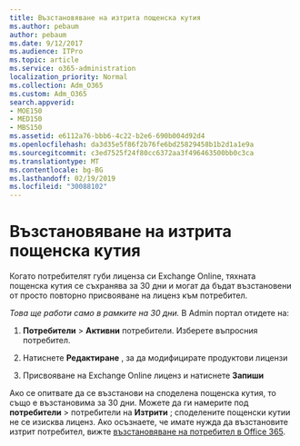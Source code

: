 ```yaml
---
title: Възстановяване на изтрита пощенска кутия
ms.author: pebaum
author: pebaum
ms.date: 9/12/2017
ms.audience: ITPro
ms.topic: article
ms.service: o365-administration
localization_priority: Normal
ms.collection: Adm_O365
ms.custom: Adm_O365
search.appverid:
- MOE150
- MED150
- MBS150
ms.assetid: e6112a76-bbb6-4c22-b2e6-690b004d92d4
ms.openlocfilehash: da3d35e5f86f2b76fe6bd25829458b1b2d1a1e9a
ms.sourcegitcommit: c3ed7525f24f80cc6372aa3f496463500bb0c3ca
ms.translationtype: MT
ms.contentlocale: bg-BG
ms.lasthandoff: 02/19/2019
ms.locfileid: "30088102"
---
```

# <a name="restore-a-deleted-mailbox"></a>Възстановяване на изтрита пощенска кутия

Когато потребителят губи лиценза си Exchange Online, тяхната пощенска кутия се съхранява за 30 дни и могат да бъдат възстановени от просто повторно присвояване на лиценз към потребител.
  
 *Това ще работи само в рамките на 30 дни.*  В Admin портал отидете на: 
  
1. **Потребители** \> **Активни** потребители. Изберете въпросния потребител. 
    
2. Натиснете **Редактиране** , за да модифицирате продуктови лицензи 
    
3. Присвояване на Exchange Online лиценз и натиснете **Запиши**
    
Ако се опитвате да се възстанови на споделена пощенска кутия, то също е възстановима за 30 дни. Можете да ги намерите под **потребители** \> потребители на **Изтрити** ; споделените пощенски кутии не се изисква лиценз. Ако осъзнаете, че имате нужда да възстановите изтрит потребител, вижте [възстановяване на потребител в Office 365](https://docs.microsoft.com/en-us/office365/admin/add-users/restore-user).
  


